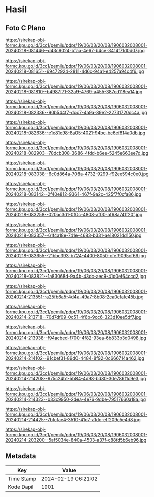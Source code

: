 # Hasil

## Foto C Plano

https://sirekap-obj-formc.kpu.go.id/3cc1/pemilu/pdpr/19/06/03/20/08/1906032008001-20240218-081446--d43c9024-bfaa-4e67-b4ce-3414f71d0d07.jpg

https://sirekap-obj-formc.kpu.go.id/3cc1/pemilu/pdpr/19/06/03/20/08/1906032008001-20240218-081651--69472924-2811-4d6c-94a1-e4257a94c4f6.jpg

https://sirekap-obj-formc.kpu.go.id/3cc1/pemilu/pdpr/19/06/03/20/08/1906032008001-20240218-081810--b4987f71-32a9-4769-a455-387cd118ea14.jpg

https://sirekap-obj-formc.kpu.go.id/3cc1/pemilu/pdpr/19/06/03/20/08/1906032008001-20240218-082336--90b544f7-dcc7-4a9a-89e2-22731720dc4a.jpg

https://sirekap-obj-formc.kpu.go.id/3cc1/pemilu/pdpr/19/06/03/20/08/1906032008001-20240218-082636--e1e81e98-8a05-4021-94be-bc6ef814a0db.jpg

https://sirekap-obj-formc.kpu.go.id/3cc1/pemilu/pdpr/19/06/03/20/08/1906032008001-20240218-082903--78dcb308-3686-4fdd-b6ee-5245e663ee7d.jpg

https://sirekap-obj-formc.kpu.go.id/3cc1/pemilu/pdpr/19/06/03/20/08/1906032008001-20240218-083038--6c0d864a-708a-4732-9299-f92ee594c0e0.jpg

https://sirekap-obj-formc.kpu.go.id/3cc1/pemilu/pdpr/19/06/03/20/08/1906032008001-20240218-083142--2f40e812-9361-467f-9a2c-425f7f0cfa86.jpg

https://sirekap-obj-formc.kpu.go.id/3cc1/pemilu/pdpr/19/06/03/20/08/1906032008001-20240218-083258--020ac3d1-0f0c-4808-af00-af68a741f20f.jpg

https://sirekap-obj-formc.kpu.go.id/3cc1/pemilu/pdpr/19/06/03/20/08/1906032008001-20240218-083357--61f4a18e-741e-4683-b331-ae18021dd150.jpg

https://sirekap-obj-formc.kpu.go.id/3cc1/pemilu/pdpr/19/06/03/20/08/1906032008001-20240218-083655--21bbc393-b724-4400-8050-cfef9095cf66.jpg

https://sirekap-obj-formc.kpu.go.id/3cc1/pemilu/pdpr/19/06/03/20/08/1906032008001-20240218-083821--1a83068d-9a4b-43dc-aec9-41d0ef64ccd2.jpg

https://sirekap-obj-formc.kpu.go.id/3cc1/pemilu/pdpr/19/06/03/20/08/1906032008001-20240214-213551--a25fb6a5-4d4a-49a7-8b08-2ca0efafe45b.jpg

https://sirekap-obj-formc.kpu.go.id/3cc1/pemilu/pdpr/19/06/03/20/08/1906032008001-20240214-213718--70d7df09-0c51-4f6b-9cc6-323d10ee5df7.jpg

https://sirekap-obj-formc.kpu.go.id/3cc1/pemilu/pdpr/19/06/03/20/08/1906032008001-20240214-213938--f94acbed-f700-4f82-93ea-6b833b3d0498.jpg

https://sirekap-obj-formc.kpu.go.id/3cc1/pemilu/pdpr/19/06/03/20/08/1906032008001-20240214-214102--91cbef31-89d0-4484-8f92-0c666714a462.jpg

https://sirekap-obj-formc.kpu.go.id/3cc1/pemilu/pdpr/19/06/03/20/08/1906032008001-20240214-214208--975c24b1-5b84-4d98-bd80-30e786f1c9e3.jpg

https://sirekap-obj-formc.kpu.go.id/3cc1/pemilu/pdpr/19/06/03/20/08/1906032008001-20240214-214323--b33c9950-2dea-4e76-9dbe-79517660a18a.jpg

https://sirekap-obj-formc.kpu.go.id/3cc1/pemilu/pdpr/19/06/03/20/08/1906032008001-20240214-214425--7bfcfae4-3510-41d7-a1dc-eff209c5e4d8.jpg

https://sirekap-obj-formc.kpu.go.id/3cc1/pemilu/pdpr/19/06/03/20/08/1906032008001-20240214-203200--5af5034e-840a-4503-a37f-c88fd5b6eb96.jpg


## Metadata

| Key        | Value               |
| ---------- | ------------------- |
| Time Stamp | 2024-02-19 06:21:02 |
| Kode Dapil | 1901                |



